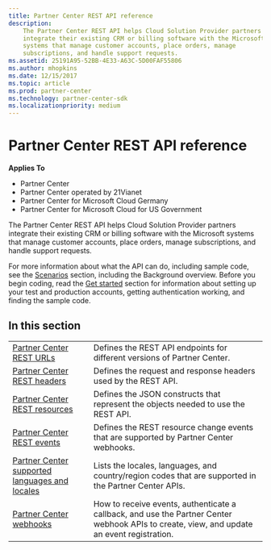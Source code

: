 ```yaml
---
title: Partner Center REST API reference
description: 
    The Partner Center REST API helps Cloud Solution Provider partners
    integrate their existing CRM or billing software with the Microsoft
    systems that manage customer accounts, place orders, manage
    subscriptions, and handle support requests.
ms.assetid: 25191A95-52BB-4E33-A63C-5D00FAF55806
ms.author: mhopkins
ms.date: 12/15/2017
ms.topic: article
ms.prod: partner-center
ms.technology: partner-center-sdk
ms.localizationpriority: medium
---
```


# Partner Center REST API reference


**Applies To**

-   Partner Center
-   Partner Center operated by 21Vianet
-   Partner Center for Microsoft Cloud Germany
-   Partner Center for Microsoft Cloud for US Government

The Partner Center REST API helps Cloud Solution Provider partners
integrate their existing CRM or billing software with the Microsoft
systems that manage customer accounts, place orders, manage
subscriptions, and handle support requests.

For more information about what the API can do, including sample code,
see the [Scenarios](scenarios.md) section, including the Background
overview. Before you begin coding, read the [Get
started](get-started.md) section for information about setting up your
test and production accounts, getting authentication working, and
finding the sample code.

## <span id="In_this_section"></span><span id="in_this_section"></span><span id="IN_THIS_SECTION"></span>In this section


|                                                                    |                                                                                                                                                                                                                  |
|--------------------------------------------------------------------|------------------------------------------------------------------------------------------------------------------------------------------------------------------------------------------------------------------|
| [Partner Center REST URLs](partner-center-rest-urls.md)           | Defines the REST API endpoints for different versions of Partner Center.                                                                                                                                         |
| [Partner Center REST headers](headers.md)                         | Defines the request and response headers used by the REST API.                                                                                                                                                   |
| [Partner Center REST resources](partner-center-rest-resources.md) | Defines the JSON constructs that represent the objects needed to use the REST API.                                                                                                                               | 
| [Partner Center REST events](partner-center-webhook-events.md)    | Defines the REST resource change events that are supported by Partner Center webhooks. | 
| [Partner Center supported languages and locales](partner-center-supported-languages-and-locales.md)                 | Lists the locales, languages, and country/region codes that are supported in the Partner Center APIs. |
| [Partner Center webhooks](partner-center-webhooks.md)             | How to receive events, authenticate a callback, and use the Partner Center webhook APIs to create, view, and update an event registration.                  |

 

 

 




